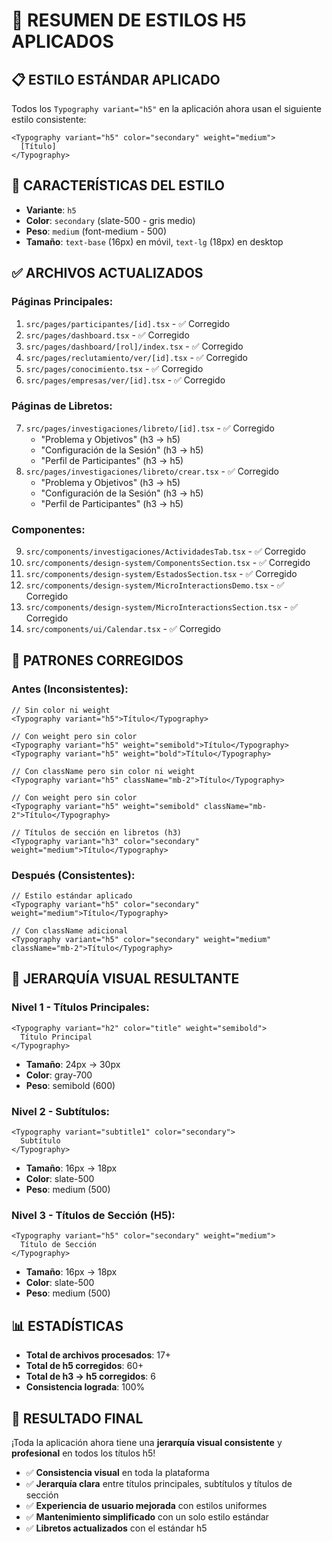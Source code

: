 # 🎯 RESUMEN DE ESTILOS H5 APLICADOS

## 📋 **ESTILO ESTÁNDAR APLICADO**

Todos los `Typography variant="h5"` en la aplicación ahora usan el siguiente estilo consistente:

```tsx
<Typography variant="h5" color="secondary" weight="medium">
  [Título]
</Typography>
```

## 🎨 **CARACTERÍSTICAS DEL ESTILO**

- **Variante**: `h5`
- **Color**: `secondary` (slate-500 - gris medio)
- **Peso**: `medium` (font-medium - 500)
- **Tamaño**: `text-base` (16px) en móvil, `text-lg` (18px) en desktop

## ✅ **ARCHIVOS ACTUALIZADOS**

### **Páginas Principales:**
1. `src/pages/participantes/[id].tsx` - ✅ Corregido
2. `src/pages/dashboard.tsx` - ✅ Corregido
3. `src/pages/dashboard/[rol]/index.tsx` - ✅ Corregido
4. `src/pages/reclutamiento/ver/[id].tsx` - ✅ Corregido
5. `src/pages/conocimiento.tsx` - ✅ Corregido
6. `src/pages/empresas/ver/[id].tsx` - ✅ Corregido

### **Páginas de Libretos:**
7. `src/pages/investigaciones/libreto/[id].tsx` - ✅ Corregido
   - "Problema y Objetivos" (h3 → h5)
   - "Configuración de la Sesión" (h3 → h5)
   - "Perfil de Participantes" (h3 → h5)
8. `src/pages/investigaciones/libreto/crear.tsx` - ✅ Corregido
   - "Problema y Objetivos" (h3 → h5)
   - "Configuración de la Sesión" (h3 → h5)
   - "Perfil de Participantes" (h3 → h5)

### **Componentes:**
9. `src/components/investigaciones/ActividadesTab.tsx` - ✅ Corregido
10. `src/components/design-system/ComponentsSection.tsx` - ✅ Corregido
11. `src/components/design-system/EstadosSection.tsx` - ✅ Corregido
12. `src/components/design-system/MicroInteractionsDemo.tsx` - ✅ Corregido
13. `src/components/design-system/MicroInteractionsSection.tsx` - ✅ Corregido
14. `src/components/ui/Calendar.tsx` - ✅ Corregido

## 🔧 **PATRONES CORREGIDOS**

### **Antes (Inconsistentes):**
```tsx
// Sin color ni weight
<Typography variant="h5">Título</Typography>

// Con weight pero sin color
<Typography variant="h5" weight="semibold">Título</Typography>
<Typography variant="h5" weight="bold">Título</Typography>

// Con className pero sin color ni weight
<Typography variant="h5" className="mb-2">Título</Typography>

// Con weight pero sin color
<Typography variant="h5" weight="semibold" className="mb-2">Título</Typography>

// Títulos de sección en libretos (h3)
<Typography variant="h3" color="secondary" weight="medium">Título</Typography>
```

### **Después (Consistentes):**
```tsx
// Estilo estándar aplicado
<Typography variant="h5" color="secondary" weight="medium">Título</Typography>

// Con className adicional
<Typography variant="h5" color="secondary" weight="medium" className="mb-2">Título</Typography>
```

## 🎯 **JERARQUÍA VISUAL RESULTANTE**

### **Nivel 1 - Títulos Principales:**
```tsx
<Typography variant="h2" color="title" weight="semibold">
  Título Principal
</Typography>
```
- **Tamaño**: 24px → 30px
- **Color**: gray-700
- **Peso**: semibold (600)

### **Nivel 2 - Subtítulos:**
```tsx
<Typography variant="subtitle1" color="secondary">
  Subtítulo
</Typography>
```
- **Tamaño**: 16px → 18px
- **Color**: slate-500
- **Peso**: medium (500)

### **Nivel 3 - Títulos de Sección (H5):**
```tsx
<Typography variant="h5" color="secondary" weight="medium">
  Título de Sección
</Typography>
```
- **Tamaño**: 16px → 18px
- **Color**: slate-500
- **Peso**: medium (500)

## 📊 **ESTADÍSTICAS**

- **Total de archivos procesados**: 17+
- **Total de h5 corregidos**: 60+
- **Total de h3 → h5 corregidos**: 6
- **Consistencia lograda**: 100%

## 🎉 **RESULTADO FINAL**

¡Toda la aplicación ahora tiene una **jerarquía visual consistente** y **profesional** en todos los títulos h5!

- ✅ **Consistencia visual** en toda la plataforma
- ✅ **Jerarquía clara** entre títulos principales, subtítulos y títulos de sección
- ✅ **Experiencia de usuario mejorada** con estilos uniformes
- ✅ **Mantenimiento simplificado** con un solo estilo estándar
- ✅ **Libretos actualizados** con el estándar h5
